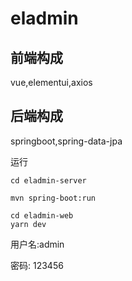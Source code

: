 # eladmin

## 前端构成
vue,elementui,axios

## 后端构成
springboot,spring-data-jpa

运行
```
cd eladmin-server

mvn spring-boot:run

```

```
cd eladmin-web
yarn dev
```

用户名:admin

密码: 123456
